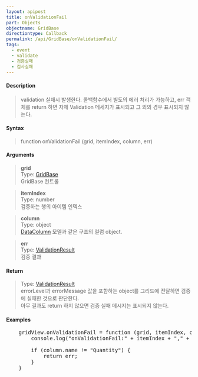 ```yaml
---
layout: apipost
title: onValidationFail
part: Objects
objectname: GridBase
directiontype: Callback
permalink: /api/GridBase/onValidationFail/
tags:
  - event
  - validate
  - 검증실패
  - 검사실패
---
```



#### Description

> validation 실패시 발생한다. 콜백함수에서 별도의 에러 처리가 가능하고, err 객체를 return 하면 자체 Validation 메세지가 표시되고 그 외의 경우 표시되지 않는다.    

#### Syntax

> function onValidationFail (grid, itemIndex, column, err) 

#### Arguments

> **grid**  
> Type: [GridBase](/api/GridBase/)  
> GridBase 컨트롤  

> **itemIndex**  
> Type: number  
> 검증하는 행의 아이템 인덱스  

> **column**  
> Type: object  
> [DataColumn](/api/types/DataColumn/) 모델과 같은 구조의 컬럼 object.  

> **err**  
> Type: [ValidationResult](/api/types/ValidationResult/)  
> 검증 결과  


#### Return

> Type: [ValidationResult](/api/types/ValidationResult/)    
> errorLevel과 errorMessage 값을 포함하는 object를 그리드에 전달하면 검증에 실패한 것으로 판단한다.  
> 아무 결과도 return 하지 않으면 검증 실패 메시지는 표시되지 않는다.  

#### Examples 

<pre class="prettyprint">
    gridView.onValidationFail = function (grid, itemIndex, column, err) {
        console.log("onValidationFail:" + itemIndex + "," + JSON.stringify(column) + "," + JSON.stringify(err));

        if (column.name != "Quantity") {
            return err;
        }
    }
</pre>

